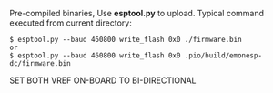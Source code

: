 Pre-compiled binaries,
Use **esptool.py** to upload.
Typical command executed from current directory:<br>

    $ esptool.py --baud 460800 write_flash 0x0 ./firmware.bin
    or
    $ esptool.py --baud 460800 write_flash 0x0 .pio/build/emonesp-dc/firmware.bin

SET BOTH VREF ON-BOARD TO BI-DIRECTIONAL